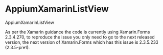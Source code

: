 # AppiumXamarinListView
AppiumXamarinListView

As per the Xamarin guidance the code is currently using Xamarin.Forms 2.3.4.270, to reproduce the issue you only need to go to the next released version, the next version of Xamarin.Forms which has this issue is 2.3.5.233 (2.3.5-pre1).
